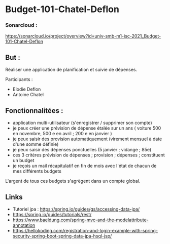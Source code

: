 # Budget-101-Chatel-Deflon

### Sonarcloud : 
https://sonarcloud.io/project/overview?id=univ-smb-m1-isc-2021_Budget-101-Chatel-Deflon

## But :
Réaliser une application de planification et suivie de dépenses.

Participants :
- Elodie Deflon
- Antoine Chatel

## Fonctionnalitées :
- application multi-utilisateur (s'enregistrer / supprimer son compte)
- je peux créer une prévision de dépense étalée sur un ans ( voiture 500 en novembre, 500 e en avril ; 200 e en janvier )
- je peux saisir des provision automatiquement (virement mensuel à date d'une somme définie)
- je peux saisir des dépenses ponctuelles (5 janvier ; vidange ; 85e)
- ces 3 critères prévision de dépenses ; provision ; dépenses ; constituent un budget
- je reçois un mail récapitulatif en fin de mois avec l'état de chacun de mes différents budgets

L'argent de tous ces budgets s'agrègent dans un compte global.

## Links
- Tutoriel jpa : https://spring.io/guides/gs/accessing-data-jpa/
- https://spring.io/guides/tutorials/rest/
- https://www.baeldung.com/spring-mvc-and-the-modelattribute-annotation
- https://hellokoding.com/registration-and-login-example-with-spring-security-spring-boot-spring-data-jpa-hsql-jsp/